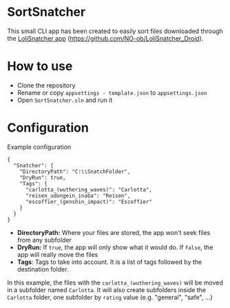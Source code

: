 # SortSnatcher
This small CLI app has been created to easily sort files downloaded through the [LoliSnatcher app](https://github.com/NO-ob/LoliSnatcher_Droid) (https://github.com/NO-ob/LoliSnatcher_Droid).

# How to use
- Clone the repository
- Rename or copy `appsettings - template.json` to `appsettings.json`
- Open `SortSnatcher.sln` and run it

# Configuration

Example configuration
```
{
  "Snatcher": {
    "DirectoryPath": "C:\\SnatchFolder",
    "DryRun": true,
    "Tags": {
      "carlotta_(wuthering_waves)": "Carlotta",
      "reisen_udongein_inaba": "Reisen",
      "escoffier_(genshin_impact)": "Escoffier"
    }
  }
}
```

- **DirectoryPath:** Where your files are stored, the app won't seek files from any subfolder
- **DryRun:** If `true`, the app will only show what it would do. If `false`, the app will really move the files
- **Tags**: Tags to take into account. It is a list of tags followed by the destination folder.

In this example, the files with the `carlotta_(wuthering_waves)` will be moved in a subfolder named `Carlotta`. It will also create subfolders inside the `Carlotta` folder, one subfolder by `rating` value (e.g. "general", "safe", ...)